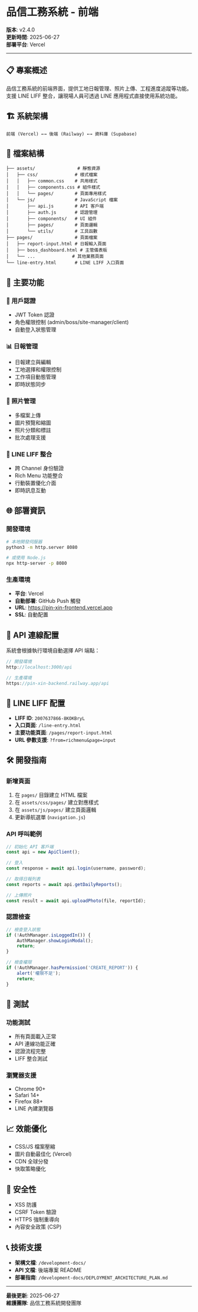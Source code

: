 # 品信工務系統 - 前端

**版本**: v2.4.0  
**更新時間**: 2025-06-27  
**部署平台**: Vercel

---

## 📋 專案概述

品信工務系統的前端界面，提供工地日報管理、照片上傳、工程進度追蹤等功能。支援 LINE LIFF 整合，讓現場人員可透過 LINE 應用程式直接使用系統功能。

## 🏗️ 系統架構

```
前端 (Vercel) ←→ 後端 (Railway) ←→ 資料庫 (Supabase)
```

## 📁 檔案結構

```
├── assets/                # 靜態資源
│   ├── css/              # 樣式檔案
│   │   ├── common.css    # 共用樣式
│   │   ├── components.css # 組件樣式
│   │   └── pages/        # 頁面專用樣式
│   └── js/               # JavaScript 檔案
│       ├── api.js        # API 客戶端
│       ├── auth.js       # 認證管理
│       ├── components/   # UI 組件
│       ├── pages/        # 頁面邏輯
│       └── utils/        # 工具函數
├── pages/                # 頁面檔案
│   ├── report-input.html # 日報輸入頁面
│   ├── boss_dashboard.html # 主管儀表板
│   └── ...              # 其他業務頁面
└── line-entry.html       # LINE LIFF 入口頁面
```

## 🎯 主要功能

### 🔐 用戶認證
- JWT Token 認證
- 角色權限控制 (admin/boss/site-manager/client)
- 自動登入狀態管理

### 📊 日報管理
- 日報建立與編輯
- 工地選擇和權限控制
- 工作項目動態管理
- 即時狀態同步

### 📸 照片管理
- 多檔案上傳
- 圖片預覽和縮圖
- 照片分類和標註
- 批次處理支援

### 📱 LINE LIFF 整合
- 跨 Channel 身份驗證
- Rich Menu 功能整合
- 行動裝置優化介面
- 即時訊息互動

## 🌐 部署資訊

### 開發環境
```bash
# 本地開發伺服器
python3 -m http.server 8080

# 或使用 Node.js
npx http-server -p 8080
```

### 生產環境
- **平台**: Vercel
- **自動部署**: GitHub Push 觸發
- **URL**: https://pin-xin-frontend.vercel.app
- **SSL**: 自動配置

## 🔧 API 連線配置

系統會根據執行環境自動選擇 API 端點：

```javascript
// 開發環境
http://localhost:3000/api

// 生產環境  
https://pin-xin-backend.railway.app/api
```

## 📱 LINE LIFF 配置

- **LIFF ID**: `2007637866-8KOKBryL`
- **入口頁面**: `/line-entry.html`
- **主要功能頁面**: `/pages/report-input.html`
- **URL 參數支援**: `?from=richmenu&page=input`

## 🛠️ 開發指南

### 新增頁面
1. 在 `pages/` 目錄建立 HTML 檔案
2. 在 `assets/css/pages/` 建立對應樣式
3. 在 `assets/js/pages/` 建立頁面邏輯
4. 更新導航選單 (`navigation.js`)

### API 呼叫範例
```javascript
// 初始化 API 客戶端
const api = new ApiClient();

// 登入
const response = await api.login(username, password);

// 取得日報列表
const reports = await api.getDailyReports();

// 上傳照片
const result = await api.uploadPhoto(file, reportId);
```

### 認證檢查
```javascript
// 檢查登入狀態
if (!AuthManager.isLoggedIn()) {
    AuthManager.showLoginModal();
    return;
}

// 檢查權限
if (!AuthManager.hasPermission('CREATE_REPORT')) {
    alert('權限不足');
    return;
}
```

## 🧪 測試

### 功能測試
- 所有頁面載入正常
- API 連線功能正確
- 認證流程完整
- LIFF 整合測試

### 瀏覽器支援
- Chrome 90+
- Safari 14+
- Firefox 88+
- LINE 內建瀏覽器

## 📈 效能優化

- CSS/JS 檔案壓縮
- 圖片自動最佳化 (Vercel)
- CDN 全球分發
- 快取策略優化

## 🔐 安全性

- XSS 防護
- CSRF Token 驗證
- HTTPS 強制重導向
- 內容安全政策 (CSP)

## 📞 技術支援

- **架構文檔**: `/development-docs/`
- **API 文檔**: 後端專案 README
- **部署指南**: `/development-docs/DEPLOYMENT_ARCHITECTURE_PLAN.md`

---

**最後更新**: 2025-06-27  
**維護團隊**: 品信工務系統開發團隊